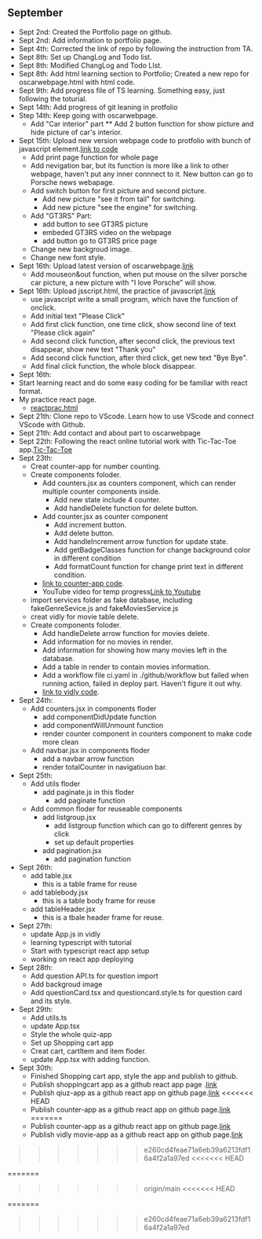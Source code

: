 ## September
* Sept 2nd: Created the Portfolio page on github.
* Sept 2nd: Add information to portfolio page.
* Sept 4th: Corrected the link of repo by following the instruction from TA.
* Sept 8th: Set up ChangLog and Todo list.
* Sept 8th: Modified ChangLog and Todo LIst.
* Sept 8th: Add html learning section to Portfolio; Created a new repo for oscarwebpage.html with html code.
* Sept 9th: Add progress file of TS learning. Something easy, just following the toturial.
* Sept 14th: Add progress of git leaning in protfolio
* Step 14th: Keep going with oscarwebpage.
  * Add "Car interior" part
    ** Add 2 button function for show picture and hide picture of car's interior.
* Sept 15th: Upload new version webpage code to protfolio with bunch of javascript element.[link to code](https://github.com/oscarwyx/oscarwyx.github.io/blob/main/oscarwebpage.html)
  * Add print page function for whole page
  * Add nevigation bar, but its function is more like a link to other webpage, haven't put any inner connnect to it. New button can go to Porsche news webapage.
  * Add switch button for first picture and second picture.
    * Add new picture "see it from tail" for switching.
    * Add new picture "see the engine" for switching.
  * Add "GT3RS" Part: 
    * add button to see GT3RS picture
    * embeded GT3RS video on the webpage 
    * add button go to GT3RS price page
  * Change new backgroud image.
  * Change new font style.
* Sept 16th: Upload latest version of oscarwebpage.[link](https://oscarwyx.github.io/oscarwebpage.html)
  * Add mouseon&out function, when put mouse on the silver porsche car picture, a new picture with "I love Porsche" will show.
* Sept 16th: Upload jsscript.html, the practice of javascript.[link](https://oscarwyx.github.io/jspractice.html)
  * use javascript write a small program, which have the function of onclick. 
  * Add initial text "Please Click"
  * Add first click function, one time click, show second line of text "Please click again"
  * Add second click function, after second click, the previous text disappear, show new text "Thank you"
  * Add second click function, after third click, get new text "Bye Bye".
  * Add final click function, the whole block disappear.
 * Sept 16th: 
  * Start learning react and do some easy coding for be familiar with react format.
  * My practice react page.
    * [reactprac.html](https://oscarwyx.github.io/reactprac.html) 
* Sept 21th: Clone repo to VScode. Learn how to use VScode and connect VScode with Github.
* Sept 21th: Add contact and about part to oscarwebpage
* Sept 22th: Following the react online tutorial work with Tic-Tac-Toe app.[Tic-Tac-Toe](https://reactjs.org/tutorial/tutorial.html)
* Sept 23th: 
  * Creat counter-app for number counting.
  * Create components foloder.
    * Add counters.jsx as counters component, which can render multiple counter components inside.
      * Add new state include 4 counter.
      * Add handleDelete function for delete button.
    * Add counter.jsx as counter component
      * Add increment button.
      * Add delete button.
      * Add handleIncrement arrow function for update state.
      * Add getBadgeClasses function for change background color in different condition
      * Add formatCount function for change print text in different condition.
    * [link to counter-app code](https://github.com/oscarwyx/oscarwyx.github.io/tree/main/counter-app).
    * YouTube video for temp progress[Link to Youtube](https://www.youtube.com/watch?v=98fLikzaC_0)
  * import services folder as fake database, including fakeGenreSevice.js and fakeMoviesService.js
  * creat vidly for movie table delete.
   * Create components foloder.
     * Add handleDelete arrow function for movies delete.
     * Add information for no movies in render.
     * Add information for showing how many movies left in the database.
     * Add a table in render to contain movies information.
     * Add a workflow file ci.yaml in ./github/workflow but failed when running action, failed in deploy part. Haven't figure it out why.
     * [link to vidly code](https://github.com/oscarwyx/oscarwyx.github.io/tree/main/vidly).
* Sept 24th:
  * Add counters.jsx in components floder
    * add componentDidUpdate function
    * add componentWillUnmount function
    * render counter component in counters component to make code more clean
  * Add navbar.jsx in components floder
    * add a navbar arrow function 
    * render totalCounter in navigatiuon bar.
* Sept 25th:
  * Add utils floder
    * add paginate.js in this floder
      * add paginate function
  * Add common floder for reuseable components
    * add listgroup.jsx
      * add listgroup function which can go to different genres by click
      * set up default properties
    * add pagination.jsx
      * add pagination function
* Sept 26th:
  * add table.jsx
     * this is a table frame for reuse
  * add tablebody.jsx
     * this is a table body frame for reuse
  * add tableHeader.jsx
     * this is a tbale header frame for reuse.
* Sept 27th:
  * update App.js in vidly
  * learning typescript with tutorial
  * Start with typescript react app setup
  * working on react app deploying
* Sept 28th:
  * Add question API.ts for question import
  * Add backgroud image
  * Add questionCard.tsx and questioncard.style.ts for question card and its style.
* Sept 29th:
  * Add utils.ts 
  * update App.tsx
  * Style the whole quiz-app
  * Set up Shopping cart app
  * Creat cart, cartItem and item floder.
  * update App.tsx with adding function.
* Sept 30th:
  * Finished Shopping cart app, style the app and publish to github.
  * Publish shoppingcart app as a github react app page .[link](https://oscarwyx.github.io/ShopingCart-app/)
  * Publish qiuz-app as a github react app on github page.[link](https://oscarwyx.github.io/quiz-app/)
<<<<<<< HEAD
  * Publish counter-app as a github react app on github page.[link]()
=======
  * Publish counter-app as a github react app on github page.[link](https://oscarwyx.github.io/counter-app/)
  * Publish vidly movie-app as a github react app on github page.[link](https://oscarwyx.github.io/vg/)
>>>>>>> e260cd4feae71a6eb39a6213fdf16a4f2a1a97ed
<<<<<<< HEAD


=======
>>>>>>> origin/main
<<<<<<< HEAD

=======
>>>>>>> e260cd4feae71a6eb39a6213fdf16a4f2a1a97ed
